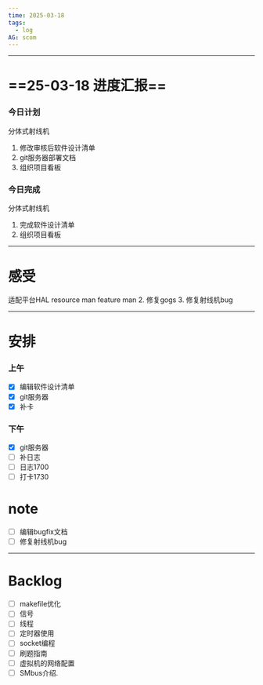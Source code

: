 ```yaml
---
time: 2025-03-18
tags:
  - log
AG: scom
---
```

---
# ==25-03-18 进度汇报==
### 今日计划
分体式射线机
1.  修改审核后软件设计清单
2. git服务器部署文档
3. 组织项目看板

### 今日完成
分体式射线机
1. 完成软件设计清单
2. 组织项目看板

--- 
# 感受
适配平台HAL
resource man
feature man
2. 修复gogs
3. 修复射线机bug

--- 
# 安排

### 上午
- [x] 编辑软件设计清单
- [x] git服务器
- [x] 补卡

### 下午
- [x] git服务器
- [ ] 补日志
- [ ] 日志1700
- [ ] 打卡1730
# note
- [ ] 编辑bugfix文档
- [ ] 修复射线机bug

--- 
# Backlog
- [ ] makefile优化
- [ ] 信号
- [ ] 线程
- [ ] 定时器使用
- [ ] socket编程
- [ ] 刷题指南
- [ ] 虚拟机的网络配置
- [ ] SMbus介绍.
